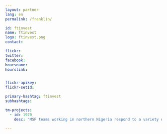 ```yaml
---
layout: partner
lang: en
permalink: /franklin/

id: ftinvest
name: ftinvest
logo: ftinvest.png
contact:

flickr:
twitter:
facebook:
hoursname:
hourslink:


flickr-apikey:
flickr-setId:

primary-hashtag: ftinvest
subhashtags:

tm-projects:
  - id: 1970
    desc: "MSF teams working in northern Nigeria respond to a variety of different health needs. These include emergency response to disease outbreaks across the area. Accurate maps of the area will assist emergency teams with epidemiological analysis, disease surveillance and logistical planning."

---
```


